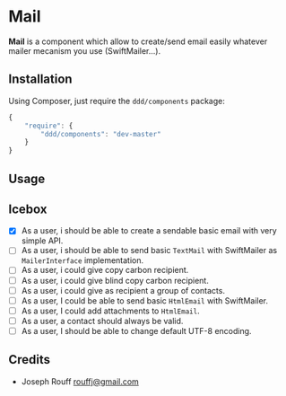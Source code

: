 Mail
====

**Mail** is a component which allow to create/send email easily whatever mailer
mecanism you use (SwiftMailer...).

Installation
------------

Using Composer, just require the `ddd/components` package:

``` javascript
{
    "require": {
        "ddd/components": "dev-master"
    }
}
```

Usage
-----

Icebox
------

* [x] As a user, i should be able to create a sendable basic email with very simple API.
* [ ] As a user, i should be able to send basic `TextMail` with SwiftMailer as `MailerInterface` implementation.
* [ ] As a user, i could give copy carbon recipient.
* [ ] As a user, i could give blind copy carbon recipient.
* [ ] As a user, i could give as recipient a group of contacts.
* [ ] As a user, I could be able to send basic `HtmlEmail` with SwiftMailer.
* [ ] As a user, I could add attachments to `HtmlEmail`.
* [ ] As a user, a contact should always be valid.
* [ ] As a user, I should be able to change default UTF-8 encoding.

Credits
-------

- Joseph Rouff <rouffj@gmail.com>
